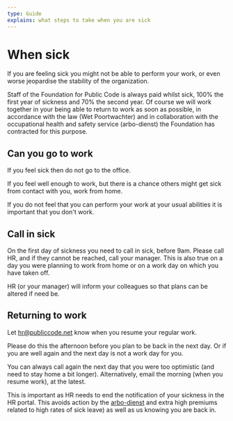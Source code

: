 ```yaml
---
type: Guide
explains: what steps to take when you are sick
---
```


# When sick

If you are feeling sick you might not be able to perform your work, or even worse jeopardise the stability of the organization.

Staff of the Foundation for Public Code is always paid whilst sick, 100% the first year of sickness and 70% the second year. Of course we will work together in your being able to return to work as soon as possible, in accordance with the law (Wet Poortwachter) and in collaboration with the occupational health and safety service (arbo-dienst) the Foundation has contracted for this purpose.

## Can you go to work

If you feel sick then do not go to the office.

If you feel well enough to work, but there is a chance others might get sick from contact with you, work from home.

If you do not feel that you can perform your work at your usual abilities it is important that you don't work.

## Call in sick

On the first day of sickness you need to call in sick, before 9am. Please call HR, and if they cannot be reached, call your manager.
This is also true on a day you were planning to work from home or on a work day on which you have taken off.

HR (or your manager) will inform your colleagues so that plans can be altered if need be.

## Returning to work

Let <hr@publiccode.net> know when you resume your regular work.

Please do this the afternoon before you plan to be back in the next day. Or if you are well again and the next day is not a work day for you.

You can always call again the next day that you were too optimistic (and need to stay home a bit longer).
Alternatively, email the morning (when you resume work), at the latest.

This is important as HR needs to end the notification of your sickness in the HR portal. 
This avoids action by the [arbo-dienst](https://nl.wikipedia.org/wiki/Arbodienst) and extra high premiums related to  high rates of sick leave) as well as us knowing you are back in.
